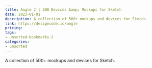 ```yaml
---
title: Angle 2 | 500 Devices &amp; Mockups for Sketch
date: 2023-01-01
description: A collection of 500+ mockups and devices for Sketch.
link: https://designcode.io/angle
pricing: 
tags: 
- unsorted-bookmarks-2 
categories: 
- unsorted 
---
```


A collection of 500+ mockups and devices for Sketch.